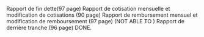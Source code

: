 Rapport de fin dette(97 page) 
Rapport de cotisation mensuelle et modification de cotisations (90 page)
Rapport de rembursement mensuel et modification de remboursement (97 page) (NOT ABLE TO )
Rapport de derrière tranche (96 page) DONE.